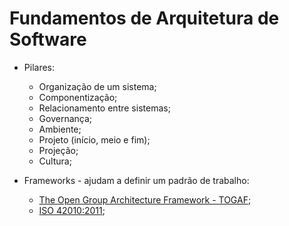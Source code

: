 # Fundamentos de Arquitetura de Software

* Pilares:
  - Organização de um sistema;
  - Componentização;
  - Relacionamento entre sistemas;
  - Governança;
  - Ambiente;
  - Projeto (início, meio e fim);
  - Projeção;
  - Cultura;

* Frameworks - ajudam a definir um padrão de trabalho:
  - [The Open Group Architecture Framework - TOGAF](https://www.opengroup.org/togaf);
  - [ISO 42010:2011](https://www.iso.org/standard/50508.html);
